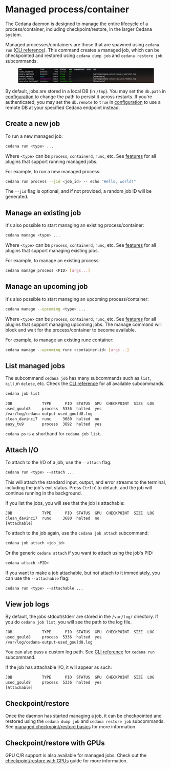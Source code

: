 # Managed process/container

The Cedana daemon is designed to manage the entire lifecycle of a process/container, including checkpoint/restore, in the larger Cedana system.

Managed processes/containers are those that are spawned using `cedana run` ([CLI reference](../references/cli/cedana_run.md)). This command creates a managed job, which can be checkpointed and restored using `cedana dump job` and `cedana restore job` subcommands.

<figure><img src="../.gitbook/assets/image.png" alt=""><figcaption></figcaption></figure>

By default, jobs are stored in a local DB (in `/tmp`). You may set the `db.path` in [configuration](../get-started/configuration.md) to change the path to persist it across restarts. If you're authenticated, you may set the `db.remote` to `true` in [configuration](../get-started/configuration.md) to use a remote DB at your specified Cedana endpoint instead.

## Create a new job

To run a new managed job:

```sh
cedana run <type> ...
```

Where `<type>` can be `process`, `containerd`, `runc`, etc. See [features](../get-started/features.md) for all plugins that support running managed jobs.

For example, to run a new managed process:

```sh
cedana run process --jid <job_id> -- echo "Hello, world!"
```

The `--jid` flag is optional, and if not provided, a random job ID will be generated.

## Manage an existing job

It's also possible to start managing an existing process/container:

```sh
cedana manage <type> ...
```

Where `<type>` can be `process`, `containerd`, `runc`, etc. See [features](../get-started/features.md) for all plugins that support managing existing jobs.

For example, to manage an existing process:

```sh
cedana manage process <PID> [args...]
```

## Manage an upcoming job

It's also possible to start managing an upcoming process/container:

```sh
cedana manage --upcoming <type> ...
```

Where `<type>` can be `process`, `containerd`, `runc`, etc. See [features](../get-started/features.md) for all plugins that support managing upcoming jobs. The manage command will block and wait for the process/container to become available.

For example, to manage an existing runc container:

```sh
cedana manage --upcoming runc <container-id> [args...]
```

## List managed jobs

The subcommand `cedana job` has many subcommands such as `list`, `kill`,m `delete`, etc. Check the [CLI reference](../references/cli/cedana_job.md) for all available subcommands.

```sh
cedana job list
```

```
JOB             TYPE      PID  STATUS  GPU  CHECKPOINT  SIZE  LOG
used_gould8     process  5336  halted  yes                    /var/log/cedana-output-used_gould8.log
clean_davinci7  runc     3680  halted  no
easy_tu9        process  3892  halted  yes
```

`cedana ps` is a shorthand for `cedana job list`.

## Attach I/O

To attach to the I/O of a job, use the `--attach` flag:

```sh
cedana run <type> --attach ...
```

This will attach the standard input, output, and error streams to the terminal, including the job's exit status. Press `Ctrl+C` to detach, and the job will continue running in the background.

If you list the jobs, you will see that the job is attachable:

```
JOB             TYPE      PID  STATUS  GPU  CHECKPOINT  SIZE  LOG
clean_davinci7  runc     3680  halted  no                     [Attachable]
```

To attach to the job again, use the `cedana job attach` subcommand:

```sh
cedana job attach <job_id>
```

Or the generic `cedana attach` if you want to attach using the job's PID:

```sh
cedana attach <PID>
```

If you want to make a job attachable, but not attach to it immediately, you can use the `--attachable` flag:

```sh
cedana run <type> --attachable ...
```

## View job logs

By default, the jobs stdout/stderr are stored in the `/var/log/` directory. If you do `cedana job list`, you will see the path to the log file.

```
JOB             TYPE      PID  STATUS  GPU  CHECKPOINT  SIZE  LOG
used_gould8     process  5336  halted  yes                    /var/log/cedana-output-used_gould8.log
```

You can also pass a custom log path. See [CLI reference](../references/cli/cedana_run.md) for `cedana run` subcommand.

If the job has attachable I/O, it will appear as such:

```
JOB             TYPE      PID  STATUS  GPU  CHECKPOINT  SIZE  LOG
used_gould8     process  5336  halted  yes                    [Attachable]
```

## Checkpoint/restore

Once the daemon has started managing a job, it can be checkpointed and restored using the `cedana dump job` and `cedana restore job` subcommands. See [managed checkpoint/restore basics](./cr.md#managed-checkpoint-restore) for more information.

## Checkpoint/restore with GPUs

GPU C/R support is also available for managed jobs. Check out the [checkpoint/restore with GPUs](./gpu/cr.md) guide for more information.
